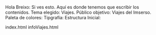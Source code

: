 Hola Breixo:
Si ves esto. Aquí es donde tenemos que escribir los contenidos.
Tema elegido: Viajes.
Público objetivo: Viajes del Imserso.
Paleta de colores:
Tipgrafía:
Estructura Inicial:

index.html
infoViajes.html
